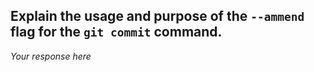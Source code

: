 
## Explain the usage and purpose of the  `--ammend` flag for the `git commit` command.

*Your response here*
